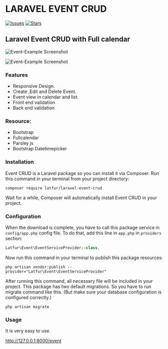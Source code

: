 # LARAVEL EVENT CRUD

[![Issues](https://img.shields.io/github/issues/latfur1/laravel-event-crud.svg?style=flat-square)](https://github.com/latfur1/laravel-event-crud/issues)
[![Stars](https://img.shields.io/github/stars/latfur1/laravel-event-crud.svg?style=flat-square)](https://github.com/latfur1/laravel-event-crud/stargazers)

## Laravel Event CRUD with Full calendar


![Event-Example Screenshot](https://i.imgur.com/QelTYBq.png "Event-Example Project")

![Event-Example Screenshot](https://i.imgur.com/oU65046l.png "Event-Example Project")


### Features

* Responsive Design.
* Create ,Edit and Delete Event.
* Event view in calendar and list.
* Front end validation
* Back end validation

### Resource:

* Bootstrap
* Fullcalendar
* Parsley js
* Bootstrap Datetimepicker


### Installation

Event CRUD is a Laravel package so you can install it via Composer. Run this command in your terminal from your project directory:

```
composer require latfur/laravel-event-crud
```

Wait for a while, Composer will automatically install Event CRUD in your project.

### Configuration

When the download is complete, you have to call this package service in `config/app.php` config file. To do that, add this line in `app.php` in `providers` section:

```php
Latfur\Event\EventServiceProvider::class,
```



Now run this command in your terminal to publish this package resources:

```
php artisan vendor:publish --provider="Latfur\Event\EventServiceProvider"
```

After running this command, all necessary file will be included in your project. This package has two default migrations. So you have to run migrate command like this. (But make sure your database configuration is configured correctly.)

```shell
php artisan migrate
```

### Usage

It is very easy to use.

http://127.0.0.1:8000/event





